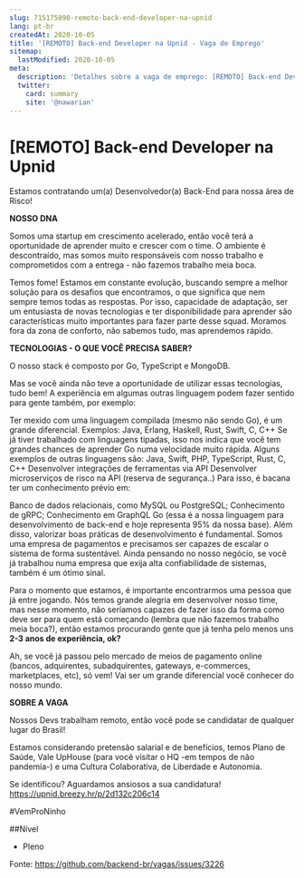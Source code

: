 ```yaml
---
slug: 715175890-remoto-back-end-developer-na-upnid
lang: pt-br
createdAt: 2020-10-05
title: '[REMOTO] Back-end Developer na Upnid - Vaga de Emprego'
sitemap:
  lastModified: 2020-10-05
meta:
  description: 'Detalhes sobre a vaga de emprego: [REMOTO] Back-end Developer na Upnid'
  twitter:
    card: summary
    site: '@nawarian'
---
```


# [REMOTO] Back-end Developer na Upnid

Estamos contratando um(a) Desenvolvedor(a) Back-End para nossa área de Risco!

**NOSSO DNA**

Somos uma startup em crescimento acelerado, então você terá a oportunidade de aprender muito e crescer com o time. O ambiente é descontraído, mas somos muito responsáveis com nosso trabalho e comprometidos com a entrega - não fazemos trabalho meia boca.

Temos fome! Estamos em constante evolução, buscando sempre a melhor solução para os desafios que encontramos, o que significa que nem sempre temos todas as respostas. Por isso, capacidade de adaptação, ser um entusiasta de novas tecnologias e ter disponibilidade para aprender são características muito importantes para fazer parte desse squad. Moramos fora da zona de conforto, não sabemos tudo, mas aprendemos rápido.

**TECNOLOGIAS - O QUE VOCÊ PRECISA SABER?**

O nosso stack é composto por Go, TypeScript e MongoDB.

Mas se você ainda não teve a oportunidade de utilizar essas tecnologias, tudo bem! A experiência em algumas outras linguagem podem fazer sentido para gente também, por exemplo:

Ter mexido com uma linguagem compilada (mesmo não sendo Go), é um grande diferencial. Exemplos: Java, Erlang, Haskell, Rust, Swift, C, C++
Se já tiver trabalhado com linguagens tipadas, isso nos indica que você tem grandes chances de aprender Go numa velocidade muito rápida. Alguns exemplos de outras linguagens são: Java, Swift, PHP, TypeScript, Rust, C, C++
Desenvolver integrações de ferramentas via API
Desenvolver microserviços de risco na API (reserva de segurança..)
Para isso, é bacana ter um conhecimento prévio em:

Banco de dados relacionais, como MySQL ou PostgreSQL;
Conhecimento de gRPC;
Conhecimento em GraphQL
Go (essa é a nossa linguagem para desenvolvimento de back-end e hoje representa 95% da nossa base).
Além disso, valorizar boas práticas de desenvolvimento é fundamental. Somos uma empresa de pagamentos e precisamos ser capazes de escalar o sistema de forma sustentável. Ainda pensando no nosso negócio, se você já trabalhou numa empresa que exija alta confiabilidade de sistemas, também é um ótimo sinal.

Para o momento que estamos, é importante encontrarmos uma pessoa que já entre jogando. Nós temos grande alegria em desenvolver nosso time, mas nesse momento, não seríamos capazes de fazer isso da forma como deve ser para quem está começando (lembra que não fazemos trabalho meia boca?), então estamos procurando gente que já tenha pelo menos uns **2-3 anos de experiência, ok?**

Ah, se você já passou pelo mercado de meios de pagamento online (bancos, adquirentes, subadquirentes, gateways, e-commerces, marketplaces, etc), só vem! Vai ser um grande diferencial você conhecer do nosso mundo.

**SOBRE A VAGA**

Nossos Devs trabalham remoto, então você pode se candidatar de qualquer lugar do Brasil!

Estamos considerando pretensão salarial e de benefícios, temos Plano de Saúde, Vale UpHouse (para você visitar o HQ -em tempos de não pandemia-) e uma Cultura Colaborativa, de Liberdade e Autonomia.

Se identificou? Aguardamos ansiosos a sua candidatura!
https://upnid.breezy.hr/p/2d132c206c14


#VemProNinho

##Nível
- Pleno

Fonte: https://github.com/backend-br/vagas/issues/3226